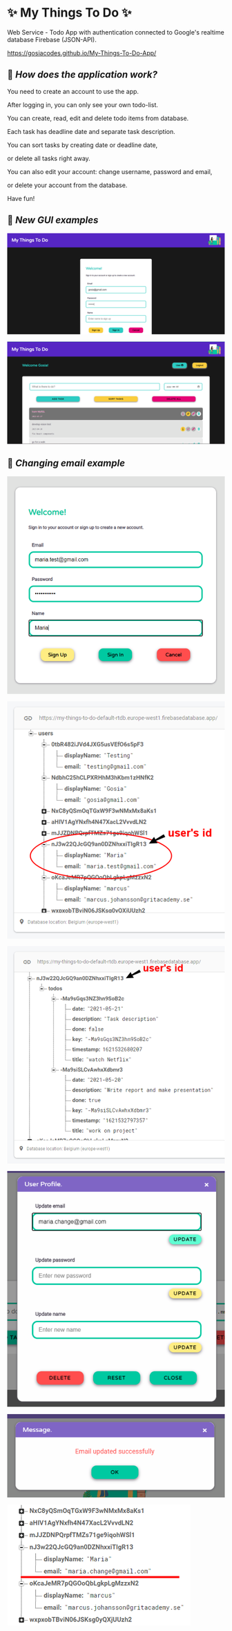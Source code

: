 # :sparkles: My Things To Do :sparkles:
Web Service - Todo App with authentication connected to Google's realtime database Firebase (JSON-API).

https://gosiacodes.github.io/My-Things-To-Do-App/

## :pushpin: _How does the application work?_

You need to create an account to use the app.

After logging in, you can only see your own todo-list.

You can create, read, edit and delete todo items from database.

Each task has deadline date and separate task description.

You can sort tasks by creating date or deadline date,

or delete all tasks right away.

You can also edit your account: change username, password and email,

or delete your account from the database.

Have fun!



## :pushpin: _New GUI examples_
![MTTD 1](/images/MTTD_new1.png)

![MTTD 1](/images/MTTD_new2.png)

## :pushpin: _Changing email example_

![MTTD 1](/images/MTTDver3.0.a.png)

![MTTD 3](/images/MTTDver3.0.c.png)

![MTTD 4](/images/MTTDver3.0.d.png)

![MTTD 5](/images/MTTDver3.0.e.png)

![MTTD 6](/images/MTTDver3.0.f.png)

![MTTD 7](/images/MTTDver3.0.g.png)
